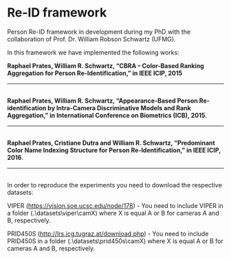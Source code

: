<h1>Re-ID framework </h1>
<p>
 Person Re-ID framework in development during my PhD with the collaboration of Prof. Dr. William Robson Schwartz (UFMG).
 
 In this framework we have implemented the following works:
</p>

<b> Raphael Prates, William R. Schwartz, “CBRA – Color-Based Ranking Aggregation for Person Re-Identification,” in IEEE ICIP, 2015 </b>

<table style="height: 15px;" width="15">
<tbody>
<tr>
<td style="text-align: center;">
<p>@inproceedings{Prates:2015:ICIP2015,</p>
<p>title = {CBRA: Color-Based Ranking Aggregation for Person Re-Identification},</p>
<p>author = {R. F. de C. Prates and W. R. Schwartz},</p>
<p>url = {http://www.ssig.dcc.ufmg.br/wp-content/uploads/2015/06/paper_2015_ICIP_Prates.pdf},</p>
<p>year = {2015},</p>
vdate = {2015-00-00},</p>
<p>booktitle = {IEEE International Conference on Image Processing (ICIP)},</p>
<p>pages = {1-5},</p>
}
</td>
</tr>
</tbody>
</table>
 
<b> Raphael Prates, William R. Schwartz, “Appearance-Based Person Re-identification by Intra-Camera Discriminative Models and Rank Aggregation,” in International Conference on Biometrics (ICB), 2015.</b>
 
 
<table style="height: 15px;" width="15">
<tbody>
<tr>
<td style="text-align: center;">
<p>@inproceedings{Prates:2015:ICBb,</p>
<p>title = {Appearance-Based Person Re-identification by Intra-Camera Discriminative Models and Rank Aggregation},</p>
<p>author = author = {R. F. de C. Prates and W. R. Schwartz},</p>
<p>url = {http://www.ssig.dcc.ufmg.br/wp-content/uploads/2015/06/paper_2015_ICB_Prates.pdf},</p>
<p>year = {2015},</p>
<p>booktitle = {International Conference on Biometrics},</p>
<p>series = {Lecture Notes in Computer Science},</p>
<p>pages = {1-8},</p>
}
</td>
</tr>
</tbody>
</table>
 
<b> Raphael Prates, Cristiane Dutra and William R. Schwartz, “Predominant Color Name Indexing Structure for Person Re-Identification,” in IEEE ICIP, 2016</b>.
 
 
<table style="height: 15px;" width="15">
<tbody>
<tr>
<td style="text-align: center;">
<p>@inproceedings{Prates:2015:ICIP2015,</p>
<p>title = {Predominant Color Names Indexing Structure for Person Re-Identification},</p>
<p>author = {R. F. de C. Prates, Dutra, C. R. S. and W. R. Schwartz},</p>
<p>year = {2016},</p>
<p>booktitle = {IEEE International Conference on Image Processing (ICIP)},</p>
<p>pages = {1-5},</p>
}
</td>
</tr>
</tbody>
</table>

In order to reproduce the experiments you need to download the respective datasets:

VIPER (https://vision.soe.ucsc.edu/node/178) - You need to include VIPER in a folder (.\datasets\viper\camX) where X is equal A or B for cameras A and B, respectively. 

PRID450S (http://lrs.icg.tugraz.at/download.php) - You need to include PRID450S in a folder (.\datasets\prid450s\camX) where X is equal A or B for cameras A and B, respectively.
